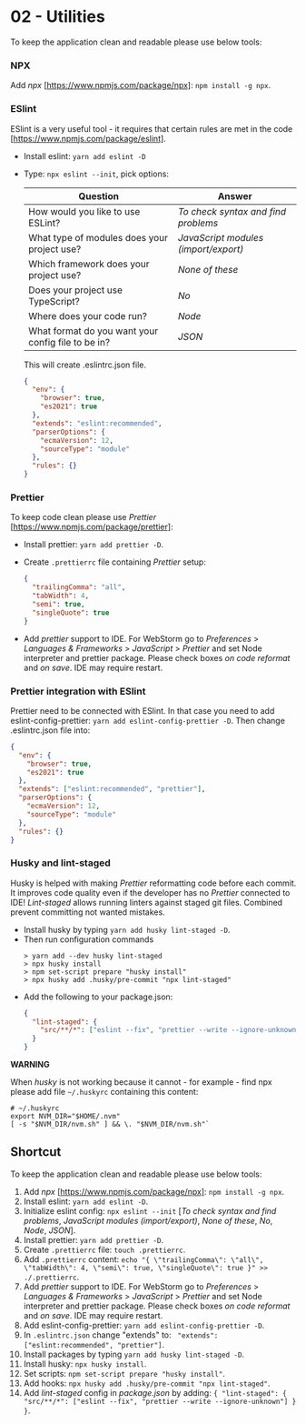 # 02 - Utilities

To keep the application clean and readable please use below tools:

### NPX

Add _npx_ [https://www.npmjs.com/package/npx]: `npm install -g npx`.

### ESlint

ESlint is a very useful tool - it requires that certain rules are met in the code [https://www.npmjs.com/package/eslint].

- Install eslint: `yarn add eslint -D`
- Type: `npx eslint --init`, pick options:

  | Question                                           | Answer                               |
  | -------------------------------------------------- | ------------------------------------ |
  | How would you like to use ESLint?                  | _To check syntax and find problems_  |
  | What type of modules does your project use?        | _JavaScript modules (import/export)_ |
  | Which framework does your project use?             | _None of these_                      |
  | Does your project use TypeScript?                  | _No_                                 |
  | Where does your code run?                          | _Node_                               |
  | What format do you want your config file to be in? | _JSON_                               |

  This will create .eslintrc.json file.

  ```json
  {
    "env": {
      "browser": true,
      "es2021": true
    },
    "extends": "eslint:recommended",
    "parserOptions": {
      "ecmaVersion": 12,
      "sourceType": "module"
    },
    "rules": {}
  }
  ```

### Prettier

To keep code clean please use _Prettier_ [https://www.npmjs.com/package/prettier]:

- Install prettier: `yarn add prettier -D`.
- Create `.prettierrc` file containing _Prettier_ setup:

  ```json
  {
    "trailingComma": "all",
    "tabWidth": 4,
    "semi": true,
    "singleQuote": true
  }
  ```

- Add _prettier_ support to IDE. For WebStorm go to _Preferences_ > _Languages & Frameworks_ > _JavaScript_ > _Prettier_ and set Node interpreter and prettier package. Please check boxes _on code reformat_ and _on save_. IDE may require restart.

### Prettier integration with ESlint

Prettier need to be connected with ESlint. In that case you need to add eslint-config-prettier: `yarn add eslint-config-prettier -D`. Then change .eslintrc.json file into:

  ```json
  {
    "env": {
      "browser": true,
      "es2021": true
    },
    "extends": ["eslint:recommended", "prettier"],
    "parserOptions": {
      "ecmaVersion": 12,
      "sourceType": "module"
    },
    "rules": {}
  }
  ```

### Husky and lint-staged

Husky is helped with making _Prettier_ reformatting code before each commit. It improves code quality even if the developer has no _Prettier_ connected to IDE! _Lint-staged_ allows running linters against staged git files. Combined prevent committing not wanted mistakes.

- Install husky by typing `yarn add husky lint-staged -D`.
- Then run configuration commands
  ```shell
  > yarn add --dev husky lint-staged
  > npx husky install
  > npm set-script prepare "husky install"
  > npx husky add .husky/pre-commit "npx lint-staged"
  ```
- Add the following to your package.json:
  ```json
  {
    "lint-staged": {
      "src/**/*": ["eslint --fix", "prettier --write --ignore-unknown"]
    }
  }
  ```

**WARNING**

When _husky_ is not working because it cannot - for example - find npx please add file `~/.huskyrc` containing this content:

```shell
# ~/.huskyrc
export NVM_DIR="$HOME/.nvm"
[ -s "$NVM_DIR/nvm.sh" ] && \. "$NVM_DIR/nvm.sh"`
```

## Shortcut

To keep the application clean and readable please use below tools:

1. Add _npx_ [https://www.npmjs.com/package/npx]: `npm install -g npx`.
2. Install eslint: `yarn add eslint -D`.
3. Initialize eslint config: `npx eslint --init` [_To check syntax and find problems_, _JavaScript modules (import/export)_, _None of these_, _No_, _Node_, _JSON_].
4. Install prettier: `yarn add prettier -D`.
5. Create `.prettierrc` file: `touch .prettierrc`.
6. Add `.prettierrc` content: `echo "{ \"trailingComma\": \"all\", \"tabWidth\": 4, \"semi\": true, \"singleQuote\": true }" >> ./.prettierrc`.
7. Add _prettier_ support to IDE. For WebStorm go to _Preferences_ > _Languages & Frameworks_ > _JavaScript_ > _Prettier_ and set Node interpreter and prettier package. Please check boxes _on code reformat_ and _on save_. IDE may require restart.
8. Add eslint-config-prettier: `yarn add eslint-config-prettier -D`. 
9. In `.eslintrc.json` change "extends" to: ` "extends": ["eslint:recommended", "prettier"]`.
10. Install packages by typing `yarn add husky lint-staged -D`. 
11. Install husky: `npx husky install`.
12. Set scripts: `npm set-script prepare "husky install"`. 
13. Add hooks: `npx husky add .husky/pre-commit "npx lint-staged"`.
14. Add _lint-staged_ config in _package.json_ by adding: `{ "lint-staged": { "src/**/*": ["eslint --fix", "prettier --write --ignore-unknown"] } }`. 
